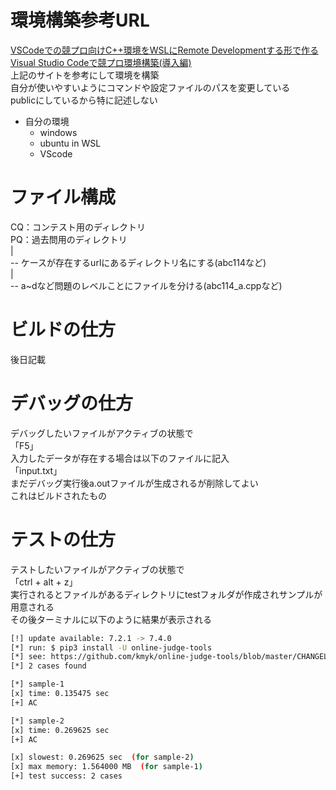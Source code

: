 # 環境構築参考URL
[VSCodeでの競プロ向けC++環境をWSLにRemote Developmentする形で作る](https://qiita.com/yoyomion/items/ed60a89009616f2efd55)  
[Visual Studio Codeで競プロ環境構築(導入編)](https://qiita.com/AokabiC/items/e9312856f588dd9303ed)  
上記のサイトを参考にして環境を構築  
自分が使いやすいようにコマンドや設定ファイルのパスを変更している  
publicにしているから特に記述しない  
* 自分の環境
  * windows
  * ubuntu in WSL
  * VScode


# ファイル構成
CQ：コンテスト用のディレクトリ  
PQ：過去問用のディレクトリ  
|  
-- ケースが存在するurlにあるディレクトリ名にする(abc114など)  
|  
-- a~dなど問題のレベルことにファイルを分ける(abc114_a.cppなど)

# ビルドの仕方

後日記載

# デバッグの仕方
デバッグしたいファイルがアクティブの状態で  
「F5」  
入力したデータが存在する場合は以下のファイルに記入  
「input.txt」  
まだデバッグ実行後a.outファイルが生成されるが削除してよい  
これはビルドされたもの

# テストの仕方

テストしたいファイルがアクティブの状態で  
「ctrl + alt + z」  
実行されるとファイルがあるディレクトリにtestフォルダが作成されサンプルが用意される  
その後ターミナルに以下のように結果が表示される  
```bash
[!] update available: 7.2.1 -> 7.4.0
[*] run: $ pip3 install -U online-judge-tools
[*] see: https://github.com/kmyk/online-judge-tools/blob/master/CHANGELOG.md
[*] 2 cases found

[*] sample-1
[x] time: 0.135475 sec
[+] AC

[*] sample-2
[x] time: 0.269625 sec
[+] AC

[x] slowest: 0.269625 sec  (for sample-2)
[x] max memory: 1.564000 MB  (for sample-1)
[+] test success: 2 cases
```

